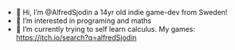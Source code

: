 - 👋 Hi, I’m @AlfredSjodin a 14yr old indie game-dev from Sweden!
- 👀 I’m interested in programing and maths
- 🌱 I’m currently trying to self learn calculus.
My games: https://itch.io/search?q=alfredSjodin


